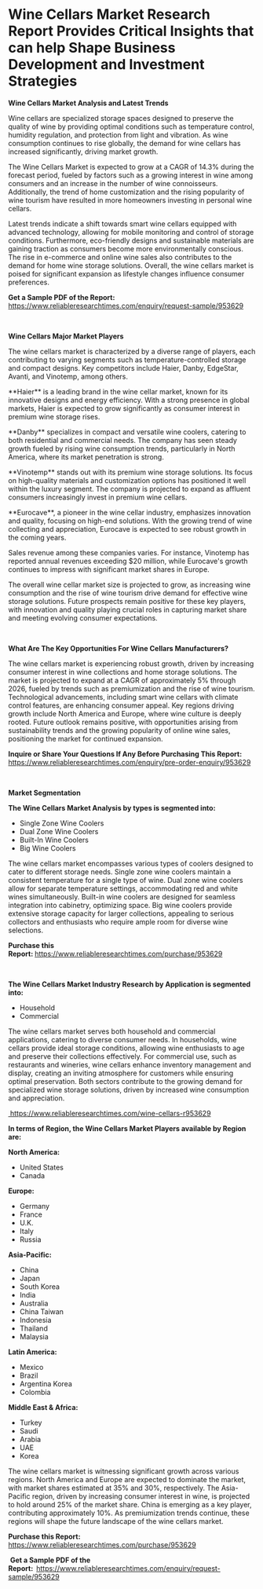 <p><h1>Wine Cellars Market Research Report Provides Critical Insights that can help Shape Business Development and Investment Strategies</h1></p><p><strong>Wine Cellars Market Analysis and Latest Trends</strong></p>
<p><p>Wine cellars are specialized storage spaces designed to preserve the quality of wine by providing optimal conditions such as temperature control, humidity regulation, and protection from light and vibration. As wine consumption continues to rise globally, the demand for wine cellars has increased significantly, driving market growth.</p><p>The Wine Cellars Market is expected to grow at a CAGR of 14.3% during the forecast period, fueled by factors such as a growing interest in wine among consumers and an increase in the number of wine connoisseurs. Additionally, the trend of home customization and the rising popularity of wine tourism have resulted in more homeowners investing in personal wine cellars. </p><p>Latest trends indicate a shift towards smart wine cellars equipped with advanced technology, allowing for mobile monitoring and control of storage conditions. Furthermore, eco-friendly designs and sustainable materials are gaining traction as consumers become more environmentally conscious. The rise in e-commerce and online wine sales also contributes to the demand for home wine storage solutions. Overall, the wine cellars market is poised for significant expansion as lifestyle changes influence consumer preferences.</p></p>
<p><strong>Get a Sample PDF of the Report:&nbsp;</strong> <a href="https://www.reliableresearchtimes.com/enquiry/request-sample/953629?utm_campaign=2646&utm_medium=2&utm_source=Github&utm_content=ia&utm_term=18042025&utm_id=wine-cellars">https://www.reliableresearchtimes.com/enquiry/request-sample/953629</a></p>
<p>&nbsp;</p>
<p><strong>Wine Cellars Major Market Players</strong></p>
<p><p>The wine cellars market is characterized by a diverse range of players, each contributing to varying segments such as temperature-controlled storage and compact designs. Key competitors include Haier, Danby, EdgeStar, Avanti, and Vinotemp, among others.</p><p>**Haier** is a leading brand in the wine cellar market, known for its innovative designs and energy efficiency. With a strong presence in global markets, Haier is expected to grow significantly as consumer interest in premium wine storage rises.</p><p>**Danby** specializes in compact and versatile wine coolers, catering to both residential and commercial needs. The company has seen steady growth fueled by rising wine consumption trends, particularly in North America, where its market penetration is strong.</p><p>**Vinotemp** stands out with its premium wine storage solutions. Its focus on high-quality materials and customization options has positioned it well within the luxury segment. The company is projected to expand as affluent consumers increasingly invest in premium wine cellars.</p><p>**Eurocave**, a pioneer in the wine cellar industry, emphasizes innovation and quality, focusing on high-end solutions. With the growing trend of wine collecting and appreciation, Eurocave is expected to see robust growth in the coming years.</p><p>Sales revenue among these companies varies. For instance, Vinotemp has reported annual revenues exceeding $20 million, while Eurocave's growth continues to impress with significant market shares in Europe.</p><p>The overall wine cellar market size is projected to grow, as increasing wine consumption and the rise of wine tourism drive demand for effective wine storage solutions. Future prospects remain positive for these key players, with innovation and quality playing crucial roles in capturing market share and meeting evolving consumer expectations.</p></p>
<p>&nbsp;</p>
<p><strong>What Are The Key Opportunities For Wine Cellars Manufacturers?</strong></p>
<p><p>The wine cellars market is experiencing robust growth, driven by increasing consumer interest in wine collections and home storage solutions. The market is projected to expand at a CAGR of approximately 5% through 2026, fueled by trends such as premiumization and the rise of wine tourism. Technological advancements, including smart wine cellars with climate control features, are enhancing consumer appeal. Key regions driving growth include North America and Europe, where wine culture is deeply rooted. Future outlook remains positive, with opportunities arising from sustainability trends and the growing popularity of online wine sales, positioning the market for continued expansion.</p></p>
<p><strong>Inquire or Share Your Questions If Any Before Purchasing This Report:</strong> <a href="https://www.reliableresearchtimes.com/enquiry/pre-order-enquiry/953629?utm_campaign=2646&utm_medium=2&utm_source=Github&utm_content=ia&utm_term=18042025&utm_id=wine-cellars">https://www.reliableresearchtimes.com/enquiry/pre-order-enquiry/953629</a></p>
<p>&nbsp;</p>
<p><strong>Market Segmentation</strong></p>
<p><strong>The Wine Cellars Market Analysis by types is segmented into:</strong></p>
<p><ul><li>Single Zone Wine Coolers</li><li>Dual Zone Wine Coolers</li><li>Built-In Wine Coolers</li><li>Big Wine Coolers</li></ul></p>
<p><p>The wine cellars market encompasses various types of coolers designed to cater to different storage needs. Single zone wine coolers maintain a consistent temperature for a single type of wine. Dual zone wine coolers allow for separate temperature settings, accommodating red and white wines simultaneously. Built-in wine coolers are designed for seamless integration into cabinetry, optimizing space. Big wine coolers provide extensive storage capacity for larger collections, appealing to serious collectors and enthusiasts who require ample room for diverse wine selections.</p></p>
<p><strong>Purchase this Report:&nbsp;</strong><a href="https://www.reliableresearchtimes.com/purchase/953629?utm_campaign=2646&utm_medium=2&utm_source=Github&utm_content=ia&utm_term=18042025&utm_id=wine-cellars">https://www.reliableresearchtimes.com/purchase/953629</a></p>
<p>&nbsp;</p>
<p><strong>The Wine Cellars Market Industry Research by Application is segmented into:</strong></p>
<p><ul><li>Household</li><li>Commercial</li></ul></p>
<p><p>The wine cellars market serves both household and commercial applications, catering to diverse consumer needs. In households, wine cellars provide ideal storage conditions, allowing wine enthusiasts to age and preserve their collections effectively. For commercial use, such as restaurants and wineries, wine cellars enhance inventory management and display, creating an inviting atmosphere for customers while ensuring optimal preservation. Both sectors contribute to the growing demand for specialized wine storage solutions, driven by increased wine consumption and appreciation.</p></p>
<p><a href="https://www.reliableresearchtimes.com/wine-cellars-r953629?utm_campaign=2646&utm_medium=2&utm_source=Github&utm_content=ia&utm_term=18042025&utm_id=wine-cellars">&nbsp;https://www.reliableresearchtimes.com/wine-cellars-r953629</a></p>
<p><strong>In terms of Region, the Wine Cellars Market Players available by Region are:</strong></p>
<p>
    <p> <strong> North America: </strong>
        <ul>
            <li>United States</li>
            <li>Canada</li>
        </ul>
        </p> 
    <p> <strong> Europe: </strong>
        <ul>
            <li>Germany</li>
            <li>France</li>
            <li>U.K.</li>
            <li>Italy</li>
            <li>Russia</li>
        </ul>
        </p> 
    <p> <strong> Asia-Pacific: </strong>
        <ul>
            <li>China</li>
            <li>Japan</li>
            <li>South Korea</li>
            <li>India</li>
            <li>Australia</li>
            <li>China Taiwan</li>
            <li>Indonesia</li>
            <li>Thailand</li>
            <li>Malaysia</li>
        </ul>
        </p> 
    <p> <strong> Latin America: </strong>
        <ul>
            <li>Mexico</li>
            <li>Brazil</li>
            <li>Argentina Korea</li>
            <li>Colombia</li>
        </ul>
        </p> 
    <p> <strong> Middle East & Africa: </strong>
        <ul>
            <li>Turkey</li>
            <li>Saudi</li>
            <li>Arabia</li>
            <li>UAE</li>
            <li>Korea</li>
        </ul>
    </p>
    </p>
<p><p>The wine cellars market is witnessing significant growth across various regions. North America and Europe are expected to dominate the market, with market shares estimated at 35% and 30%, respectively. The Asia-Pacific region, driven by increasing consumer interest in wine, is projected to hold around 25% of the market share. China is emerging as a key player, contributing approximately 10%. As premiumization trends continue, these regions will shape the future landscape of the wine cellars market.</p></p>
<p><strong>Purchase this Report: </strong><a href="https://www.reliableresearchtimes.com/purchase/953629?utm_campaign=2646&utm_medium=2&utm_source=Github&utm_content=ia&utm_term=18042025&utm_id=wine-cellars">https://www.reliableresearchtimes.com/purchase/953629</a></p>
<p>&nbsp;<strong>Get a Sample PDF of the Report:&nbsp;&nbsp;</strong><a href="https://www.reliableresearchtimes.com/enquiry/request-sample/953629?utm_campaign=2646&utm_medium=2&utm_source=Github&utm_content=ia&utm_term=18042025&utm_id=wine-cellars">https://www.reliableresearchtimes.com/enquiry/request-sample/953629</a></p>
<p><strong></strong></p>
<p><p></p><p></p><p></p></p>